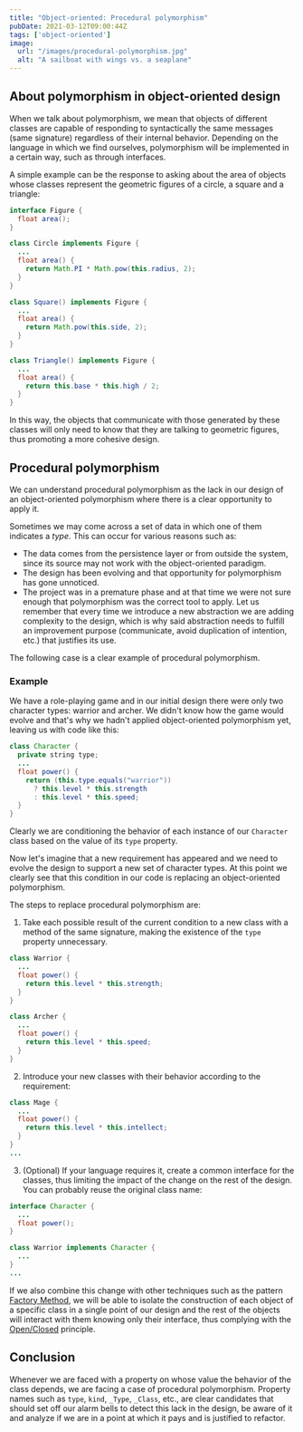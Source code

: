 ```yaml
---
title: "Object-oriented: Procedural polymorphism"
pubDate: 2021-03-12T09:00:44Z
tags: ['object-oriented']
image:
  url: "/images/procedural-polymorphism.jpg"
  alt: "A sailboat with wings vs. a seaplane"
---
```

## About polymorphism in object-oriented design

When we talk about polymorphism, we mean that objects of different classes are capable of responding to syntactically the same messages (same signature) regardless of their internal behavior. Depending on the language in which we find ourselves, polymorphism will be implemented in a certain way, such as through interfaces.

A simple example can be the response to asking about the area of objects whose classes represent the geometric figures of a circle, a square and a triangle:

```java
interface Figure {
  float area();
}
```

```java
class Circle implements Figure {
  ...
  float area() {
    return Math.PI * Math.pow(this.radius, 2);
  }
}
```

```java
class Square() implements Figure {
  ...
  float area() {
    return Math.pow(this.side, 2);
  }
}
```
```java
class Triangle() implements Figure {
  ...
  float area() {
    return this.base * this.high / 2;
  }
}
```

In this way, the objects that communicate with those generated by these classes will only need to know that they are talking to geometric figures, thus promoting a more cohesive design.

## Procedural polymorphism

We can understand procedural polymorphism as the lack in our design of an object-oriented polymorphism where there is a clear opportunity to apply it.

Sometimes we may come across a set of data in which one of them indicates a *type*. This can occur for various reasons such as:
* The data comes from the persistence layer or from outside the system, since its source may not work with the object-oriented paradigm.
* The design has been evolving and that opportunity for polymorphism has gone unnoticed.
* The project was in a premature phase and at that time we were not sure enough that polymorphism was the correct tool to apply. Let us remember that every time we introduce a new abstraction we are adding complexity to the design, which is why said abstraction needs to fulfill an improvement purpose (communicate, avoid duplication of intention, etc.) that justifies its use.

The following case is a clear example of procedural polymorphism.

### Example

We have a role-playing game and in our initial design there were only two character types: warrior and archer. We didn't know how the game would evolve and that's why we hadn't applied object-oriented polymorphism yet, leaving us with code like this:

```java
class Character {
  private string type;
  ...
  float power() {
    return (this.type.equals("warrior"))
      ? this.level * this.strength
      : this.level * this.speed;
  }
}
```

Clearly we are conditioning the behavior of each instance of our `Character` class based on the value of its `type` property.

Now let's imagine that a new requirement has appeared and we need to evolve the design to support a new set of character types. At this point we clearly see that this condition in our code is replacing an object-oriented polymorphism.

The steps to replace procedural polymorphism are:

1. Take each possible result of the current condition to a new class with a method of the same signature, making the existence of the `type` property unnecessary.

```java
class Warrior {
  ...
  float power() {
    return this.level * this.strength;
  }
}
```

```java
class Archer {
  ...
  float power() {
    return this.level * this.speed;
  }
}
```

2. Introduce your new classes with their behavior according to the requirement:

```java
class Mage {
  ...
  float power() {
    return this.level * this.intellect;
  }
}
...
```

3. (Optional) If your language requires it, create a common interface for the classes, thus limiting the impact of the change on the rest of the design. You can probably reuse the original class name:

```java
interface Character {
  ...
  float power();
}
```

```java
class Warrior implements Character {
  ...
}
...
```

If we also combine this change with other techniques such as the pattern <a href="https://en.wikipedia.org/wiki/Factory_method_pattern" target="_blank">Factory Method</a>, we will be able to isolate the construction of each object of a specific class in a single point of our design and the rest of the objects will interact with them knowing only their interface, thus complying with the <a href="https://en.wikipedia.org/wiki/Open–closed_principle" target="_blank">Open/Closed</a> principle.

## Conclusion
Whenever we are faced with a property on whose value the behavior of the class depends, we are facing a case of procedural polymorphism. Property names such as `type`, `kind`, `_Type`, `_Class`, etc., are clear candidates that should set off our alarm bells to detect this lack in the design, be aware of it and analyze if we are in a point at which it pays and is justified to refactor.